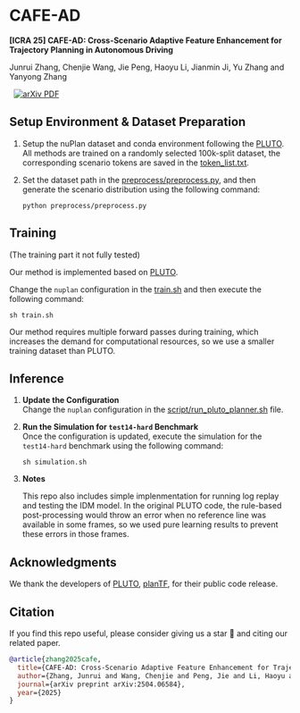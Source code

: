 # CAFE-AD

**[ICRA 25] CAFE-AD: Cross-Scenario Adaptive Feature Enhancement for Trajectory Planning in Autonomous Driving**

Junrui Zhang, Chenjie Wang, Jie Peng, Haoyu Li, Jianmin Ji, Yu Zhang and Yanyong Zhang

<p align="left">
<a href='https://arxiv.org/abs/2504.06584' style='padding-left: 0.5rem;'>
    <img src='https://img.shields.io/badge/arXiv-PDF-red?style=flat&logo=arXiv&logoColor=wihte' alt='arXiv PDF'>
</a>
</p>

## Setup Environment & Dataset Preparation

1. Setup the nuPlan dataset and conda environment following the [PLUTO](https://github.com/jchengai/pluto).
All methods are trained on a randomly selected 100k-split dataset, the corresponding scenario tokens are saved in the [token_list.txt](https://github.com/AlniyatRui/CAFE-AD/blob/master/token_list.txt).

2. Set the dataset path in the [preprocess/preprocess.py](https://github.com/AlniyatRui/CAFE-AD/blob/master/preprocess/preprocess.py), and then generate the scenario distribution using the following command:
    ```
    python preprocess/preprocess.py
    ```
## Training
(The training part it not fully tested)

Our method is implemented based on [PLUTO](https://github.com/jchengai/pluto).

Change the `nuplan` configuration in the [train.sh](https://github.com/AlniyatRui/CAFE-AD/blob/master/train.sh) and then execute the following command: 
   ```
   sh train.sh
   ```
Our method requires multiple forward passes during training, which increases the demand for computational resources, so we use a smaller training dataset than PLUTO.

## Inference

1. **Update the Configuration**  
   Change the `nuplan` configuration in the [script/run_pluto_planner.sh](https://github.com/AlniyatRui/CAFE-AD/blob/master/script/run_pluto_planner.sh) file.

2. **Run the Simulation for `test14-hard` Benchmark**  
   Once the configuration is updated, execute the simulation for the `test14-hard` benchmark using the following command:
   ```
   sh simulation.sh
   ```
   
3. **Notes**
   
    This repo also includes simple implenmentation for running log replay and testing the IDM model.
    In the original PLUTO code, the rule-based post-processing would throw an error when no reference line was available in some frames, so we used pure learning results to prevent these errors in those frames.

## Acknowledgments
We thank the developers of [PLUTO](https://github.com/jchengai/pluto), [planTF](https://github.com/jchengai/planTF), for their public code release.

## Citation

If you find this repo useful, please consider giving us a star 🌟 and citing our related paper.

```bibtex
@article{zhang2025cafe,
  title={CAFE-AD: Cross-Scenario Adaptive Feature Enhancement for Trajectory Planning in Autonomous Driving},
  author={Zhang, Junrui and Wang, Chenjie and Peng, Jie and Li, Haoyu and Ji, Jianmin and Zhang, Yu and Zhang, Yanyong},
  journal={arXiv preprint arXiv:2504.06584},
  year={2025}
}
```
